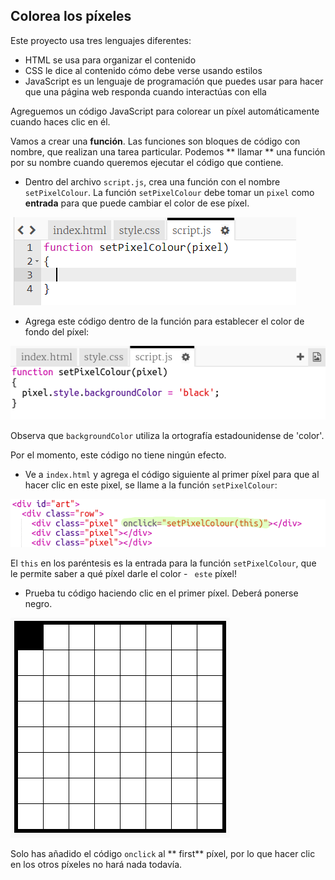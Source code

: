 ## Colorea los píxeles

Este proyecto usa tres lenguajes diferentes:

+ HTML se usa para organizar el contenido
+ CSS le dice al contenido cómo debe verse usando estilos
+ JavaScript es un lenguaje de programación que puedes usar para hacer que una página web responda cuando interactúas con ella

Agreguemos un código JavaScript para colorear un píxel automáticamente cuando haces clic en él.

Vamos a crear una **función**. Las funciones son bloques de código con nombre, que realizan una tarea particular. Podemos ** llamar ** una función por su nombre cuando queremos ejecutar el código que contiene.

+ Dentro del archivo ` script.js `, crea una función con el nombre ` setPixelColour `. La función `setPixelColour` debe tomar un `pixel` como **entrada** para que puede cambiar el color de ese píxel.

![Crear una función](images/create-function.png)

+ Agrega este código dentro de la función para establecer el color de fondo del píxel:

![captura de pantalla](images/pixel-art-set-pixel-colour.png)

Observa que `backgroundColor` utiliza la ortografía estadounidense de 'color'.

Por el momento, este código no tiene ningún efecto.

+ Ve a `index.html` y agrega el código siguiente al primer píxel para que al hacer clic en este pixel, se llame a la función `setPixelColour`:

![captura de pantalla](images/pixel-art-onclick.png)

El ` this ` en los paréntesis es la entrada para la función ` setPixelColour `, que le permite saber a qué píxel darle el color - ` este` píxel!

+ Prueba tu código haciendo clic en el primer píxel. Deberá ponerse negro.

![captura de pantalla](images/pixel-art-black.png)

Solo has añadido el código ` onclick ` al ** first** píxel, por lo que hacer clic en los otros píxeles no hará nada todavía.